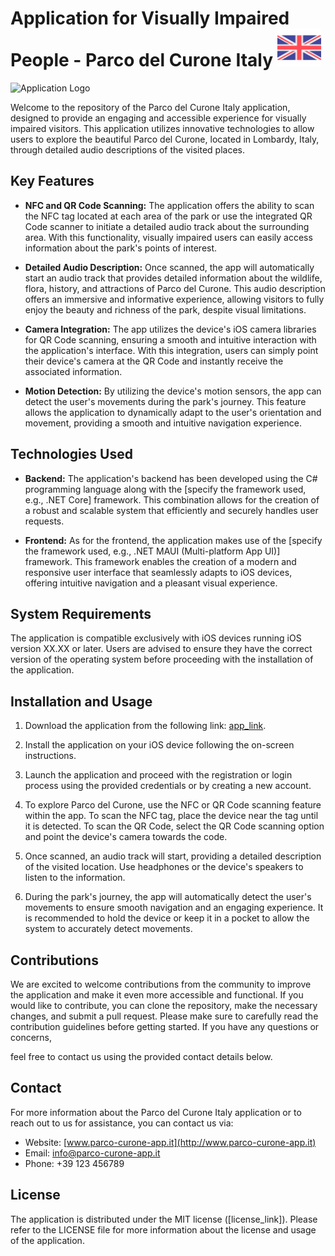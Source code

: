 # Application for Visually Impaired People - Parco del Curone Italy <img src="https://github.com/ProgettoCurone/CuroneSteps-iOS/blob/main/items/united-kingdom.png" width="70" height="60">

![Application Logo](link_to_logo)

Welcome to the repository of the Parco del Curone Italy application, designed to provide an engaging and accessible experience for visually impaired visitors. This application utilizes innovative technologies to allow users to explore the beautiful Parco del Curone, located in Lombardy, Italy, through detailed audio descriptions of the visited places.

## Key Features

- **NFC and QR Code Scanning:** The application offers the ability to scan the NFC tag located at each area of the park or use the integrated QR Code scanner to initiate a detailed audio track about the surrounding area. With this functionality, visually impaired users can easily access information about the park's points of interest.

- **Detailed Audio Description:** Once scanned, the app will automatically start an audio track that provides detailed information about the wildlife, flora, history, and attractions of Parco del Curone. This audio description offers an immersive and informative experience, allowing visitors to fully enjoy the beauty and richness of the park, despite visual limitations.

- **Camera Integration:** The app utilizes the device's iOS camera libraries for QR Code scanning, ensuring a smooth and intuitive interaction with the application's interface. With this integration, users can simply point their device's camera at the QR Code and instantly receive the associated information.

- **Motion Detection:** By utilizing the device's motion sensors, the app can detect the user's movements during the park's journey. This feature allows the application to dynamically adapt to the user's orientation and movement, providing a smooth and intuitive navigation experience.

## Technologies Used

- **Backend:** The application's backend has been developed using the C# programming language along with the [specify the framework used, e.g., .NET Core] framework. This combination allows for the creation of a robust and scalable system that efficiently and securely handles user requests.

- **Frontend:** As for the frontend, the application makes use of the [specify the framework used, e.g., .NET MAUI (Multi-platform App UI)] framework. This framework enables the creation of a modern and responsive user interface that seamlessly adapts to iOS devices, offering intuitive navigation and a pleasant visual experience.

## System Requirements

The application is compatible exclusively with iOS devices running iOS version XX.XX or later. Users are advised to ensure they have the correct version of the operating system before proceeding with the installation of the application.

## Installation and Usage

1. Download the application from the following link: [app_link](app_link).
2. Install the application on your iOS device following the on-screen instructions.
3. Launch the application and proceed with the registration or login process using the provided credentials or by creating a new account.
4. To explore Parco del Curone, use the NFC or QR Code scanning feature within the app. To scan the NFC tag, place the device near the tag until it is detected. To scan the QR Code, select the QR Code scanning option and point the device's camera towards the code.
5. Once scanned, an audio track will start, providing a detailed description of the visited location. Use headphones or the device's speakers to listen to the information.

6. During the park's journey, the app will automatically detect the user's movements to ensure smooth navigation and an engaging experience. It is recommended to hold the device or keep it in a pocket to allow the system to accurately detect movements.

## Contributions

We are excited to welcome contributions from the community to improve the application and make it even more accessible and functional. If you would like to contribute, you can clone the repository, make the necessary changes, and submit a pull request. Please make sure to carefully read the contribution guidelines before getting started. If you have any questions or concerns,

 feel free to contact us using the provided contact details below.

## Contact

For more information about the Parco del Curone Italy application or to reach out to us for assistance, you can contact us via:

- Website: [www.parco-curone-app.it](http://www.parco-curone-app.it)
- Email: [info@parco-curone-app.it](mailto:info@parco-curone-app.it)
- Phone: +39 123 456789

## License

The application is distributed under the MIT license ([license_link]). Please refer to the LICENSE file for more information about the license and usage of the application.
